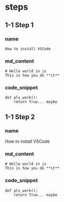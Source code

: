 # steps 

## 1-1 Step 1

### name
```
How to install VSCode         
```      

### md_content
```
# Hello world in js 
This is how you do **it**
```

### code_snippet
```
def pls_work():
    return True... maybe 
```

## 1-1 Step 2

### name
How to install VSCode

### md_content
```
# Hello world in js
This is how you do **it**
```

### code_snippet
```
def pls_work():
    return True... maybe 
```
